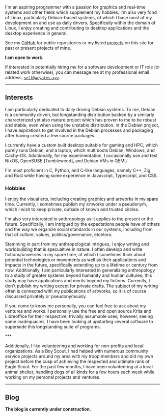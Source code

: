 I'm an aspiring programmer with a passion for graphics and real-time systems and other fields which supplement my hobbies. I'm also very fond of Linux, particularly Debian-based systems, of which I base most of my development on and use as daily drivers. Specifically within the domain of Linux, I enjoy creating and contributing to desktop applications and the desktop experience in general.

See my [GitHub](https://github.com/tulser) for public repositories or my listed [projects](/projects) on this site for past or present projects of mine.

**I am open to work.**

If interested in potentially hiring me for a software development or IT role (or related work otherwise), you can message me at my professional email address, [`self@wcyates.xyz`](mailto:self@wcyates.xyz).

---
## Interests

I am particularly dedicated to daily driving Debian systems. To me, Debian is a community driven, but longstanding distribution backed by a similarly characterized yet also mature project which has proven to me to be robust and stable, even when using the unstable distribution. In the Debian project, I have aspirations to get involved in the Debian processes and packaging after having created a few source packages.

I currently have a custom built desktop suitable for gaming and HPC, which purely runs Debian, and a laptop, which multiboots Debian, Windows, and Cachy-OS. Additionally, for my experimentation, I occasionally use and test NixOS, OpenSUSE [Tumbleweed], and Debian VMs in QEMU.

I'm most proficient in C, Python, and C-like languages, namely C++, Zig, and Rust while having some experience in Javascript, Typescript, and CSS.

### Hobbies

I enjoy the visual arts, including creating graphics and artworks in my spare time. Currently, I sometimes publish my artworks under a pseudonym, which I wish to keep private, outside of known and trusted circles.

I'm also very interested in anthropology as it applies to the present or the future. Specifically, I am intrigued by the expectations people have of others and the way we organize social standards in our systems, including from that of culture, values, politics/governance, etcetera.

Stemming in part from my anthropological intrigues, I enjoy writing and worldbuilding that is specualtive in nature. I often develop and write fictions/universes in my spare time, of which I sometimes think about potential technologies or movements as well as their applications and impacts in the future, specifically extending up to a lifetime or century from now. Additionally, I am particularly interested in generalizing anthropology to a study of greater systems beyond humanity and human cultures; this study may have applications and merits beyond my fictions. Currently, I don't publish my writing except for private drafts. The subject of my writing often is connected with my publications of artworks, so it is of course discussed privately or pseudonymously.

If you come to know me personally, you can feel free to ask about my ventures and works. I personally use the free and open source Krita and Libreoffice for their respective, trivially assumable uses; however, seeing some inadequacies, I have been looking at upstarting several software to supersede this longstanding suite of programs.

\*\*\*

Additionally, I like volunteering and working for non-profits and local organizations.
As a Boy Scout, I had helped with numerous community service projects around my area with my troop members and did my own project before the cusp of achieving the respected and ultimate rank of Eagle Scout.
For the past few months, I have been volunteering at a local animal shelter, handling dogs of all kinds for a few hours each week while working on my personal projects and ventures.

---
## Blog

**The blog is currently under construction.**